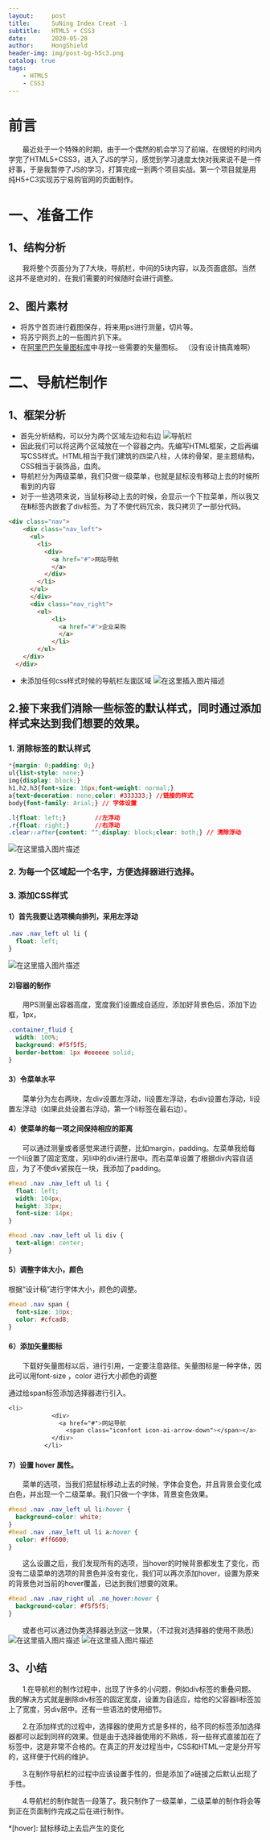 ```yaml
---
layout:     post
title:      SuNing Index Creat -1
subtitle:   HTML5 + CSS3
date:       2020-05-20
author:     HongShield
header-img: img/post-bg-h5c3.png
catalog: true
tags:
    - HTML5
    - CSS3
---
```

# 前言
&emsp;&emsp;最近处于一个特殊的时期，由于一个偶然的机会学习了前端，在很短的时间内学完了HTML5+CSS3，进入了JS的学习，感觉到学习速度太快对我来说不是一件好事，于是我暂停了JS的学习，打算完成一到两个项目实战。第一个项目就是用纯H5+C3实现苏宁易购官网的页面制作。
# 一、准备工作
## 1、结构分析
&emsp;&emsp;我将整个页面分为了7大块，导航栏，中间的5块内容，以及页面底部。当然这并不是绝对的，在我们需要的时候随时会进行调整。

## 2、图片素材
 - 将苏宁首页进行截图保存，将来用ps进行测量，切片等。
 - 将苏宁网页上的一些图片扒下来。
 - 在[阿里巴巴矢量图标库](https://www.iconfont.cn/)中寻找一些需要的矢量图标。
 （没有设计搞真难啊）
 # 二、导航栏制作
 ## 1、框架分析
 - 首先分析结构，可以分为两个区域左边和右边
![导航栏](https://img-blog.csdnimg.cn/20200518205107832.png#pic_center)
 - 因此我们可以将这两个区域放在一个容器之内。先编写HTML框架，之后再编写CSS样式。HTML相当于我们建筑的四梁八柱，人体的骨架，是主题结构，CSS相当于装饰品，血肉。
 - 导航栏分为两级菜单，我们只做一级菜单，也就是鼠标没有移动上去的时候所看到的内容
 - 对于一些选项来说，当鼠标移动上去的时候，会显示一个下拉菜单，所以我又在**li**标签内嵌套了div标签。为了不使代码冗余，我只拷贝了一部分代码。
```html
<div class="nav">
    <div class="nav_left">
      <ul>
        <li>
          <div>
            <a href="#">网站导航
            </a>
          </div>
        </li>
      </ul>
      </div>
      <div class="nav_right">
      	<ul>
	        <li>
	          <a href="#">企业采购
	          </a>
	        </li>
		</ul>
    </div>
  </div>
```
- 未添加任何css样式时候的导航栏左面区域
![在这里插入图片描述](https://img-blog.csdnimg.cn/20200518212311404.png )
## 2.接下来我们消除一些标签的默认样式，同时通过添加样式来达到我们想要的效果。
### 1. 消除标签的默认样式

```css
*{margin: 0;padding: 0;}
ul{list-style: none;}
img{display: block;}
h1,h2,h3{font-size: 16px;font-weight: normal;} 
a{text-decoration: none;color: #333333;} //链接的样式
body{font-family: Arial;} // 字体设置

.l{float: left;}		//左浮动
.r{float: right;}		//右浮动
.clear::after{content: "";display: block;clear: both;} // 清除浮动
```
![在这里插入图片描述](https://img-blog.csdnimg.cn/20200519123035952.png)
### 2. 为每一个区域起一个名字，方便选择器进行选择。
### 3. 添加CSS样式
#### 1）首先我要让选项横向排列，采用左浮动

```css
.nav .nav_left ul li {
  float: left;
}
```
![在这里插入图片描述](https://img-blog.csdnimg.cn/2020051912445499.png)
#### 2)容器的制作
&emsp;&emsp;用PS测量出容器高度，宽度我们设置成自适应，添加好背景色后，添加下边框，1px，

```css
.container_fluid {
  width: 100%;
  background: #f5f5f5;
  border-bottom: 1px #eeeeee solid;
}
```

#### 3）令菜单水平
&emsp;&emsp;菜单分为左右两块，左div设置左浮动，li设置左浮动，右div设置右浮动，li设置左浮动（如果此处设置右浮动，第一个li标签在最右边）。

#### 4）使菜单的每一项之间保持相应的距离
&emsp;&emsp;可以通过测量或者感觉来进行调整，比如margin，padding。左菜单我给每一个li设置了固定宽度，另li中的div进行居中。而右菜单设置了根据div内容自适应，为了不使div紧挨在一块，我添加了padding。

```css
#head .nav .nav_left ul li {
  float: left;
  width: 104px;
  height: 33px;
  font-size: 14px;
}

#head .nav .nav_left ul li div {
  text-align: center;
}
```
#### 5）调整字体大小，颜色
根据“设计稿”进行字体大小，颜色的调整。

```css
#head .nav span {
  font-size: 10px;
  color: #cfcad8;
}
```
#### 6）添加矢量图标
&emsp;&emsp;下载好矢量图标以后，进行引用，一定要注意路径。矢量图标是一种字体，因此可以用font-size ，color 进行大小颜色的调整

通过给span标签添加选择器进行引入。

```css
<li>
            <div>
              <a href="#">网站导航
                <span class="iconfont icon-ai-arrow-down"></span></a>
            </div>
          </li>
```
#### 7）设置 hover 属性。
&emsp;&emsp;菜单的选项，当我们把鼠标移动上去的时候，字体会变色，并且背景会变化成白色，并出现一个二级菜单。我们只做一个字体，背景变色效果。

```css
#head .nav .nav_left ul li:hover {
  background-color: white;
}
#head .nav .nav_left ul li a:hover {
  color: #ff6600;
}
```
&emsp;&emsp;这么设置之后，我们发现所有的选项，当hover的时候背景都发生了变化，而没有二级菜单的选项的背景色并没有变化，我们可以再次添加hover，设置为原来的背景色对当前的hover覆盖，已达到我们想要的效果。

```css
#head .nav .nav_right ul .no_hover:hover {
  background-color: #f5f5f5;
}
```
&emsp;&emsp;或者也可以通过伪类选择器达到这一效果，（不过我对选择器的使用不熟悉）
![在这里插入图片描述](https://img-blog.csdnimg.cn/20200520150220824.png)
![在这里插入图片描述](https://img-blog.csdnimg.cn/20200520150125258.png)
 
## 3、小结
&emsp;&emsp;1.在导航栏的制作过程中，出现了许多的小问题，例如div标签的重叠问题。我的解决方式就是删除div标签的固定宽度，设置为自适应，给他的父容器li标签加上了宽度，另div居中。还有一些语法的使用细节。

&emsp;&emsp;2.在添加样式的过程中，选择器的使用方式是多样的，给不同的标签添加选择器都可以起到同样的效果。但是由于选择器使用的不熟练，将一些样式直接加在了标签中，这是非常不合格的。在真正的开发过程当中，CSS和HTML一定是分开写的，这样便于代码的维护。

&emsp;&emsp;3.在制作导航栏的过程中应该设置手性的，但是添加了a链接之后默认出现了手性。

&emsp;&emsp;4.导航栏的制作就告一段落了。我只制作了一级菜单，二级菜单的制作将会等到正在页面制作完成之后在进行制作。

*[hover]: 鼠标移动上去后产生的变化
